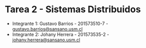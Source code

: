 # Tarea 2 - Sistemas Distribuidos

- Integrante 1: Gustavo Barrios - 201573510-7 - gustavo.barrios@sansano.usm.cl
- Integrante 2: Johany Herrera  -  201573535-2 - johany.herrera@sansano.usm.cl
